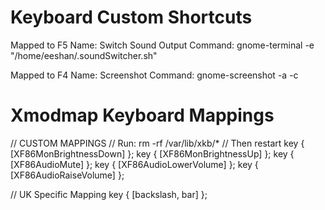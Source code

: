 Keyboard Custom Shortcuts
=========================
Mapped to F5
Name: Switch Sound Output
Command: gnome-terminal -e "/home/eeshan/.soundSwitcher.sh"

Mapped to F4
Name: Screenshot
Command: gnome-screenshot -a -c


Xmodmap Keyboard Mappings
=========================
<!--
  Inserted in line 63 in 'pc' file found here:
  /usr/share/X11/xkb/symbols
  Code inserted at the end of this block:
  default  partial alphanumeric_keys modifier_keys
  xkb_symbols "pc105" {
-->
// CUSTOM MAPPINGS
// Run: rm -rf /var/lib/xkb/*
// Then restart
key <FK06> { [XF86MonBrightnessDown] };
key <FK07> { [XF86MonBrightnessUp] };
key <FK08> { [XF86AudioMute] };
key <FK09> { [XF86AudioLowerVolume] };
key <FK10> { [XF86AudioRaiseVolume] };

// UK Specific Mapping
key <LSGT> { [backslash, bar] };
